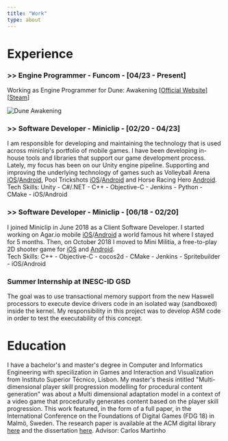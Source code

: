 ```yaml
---
title: "Work"
type: about
---
```


# Experience
### >> Engine Programmer - Funcom - [04/23 - Present]
Working as Engine Programmer for Dune: Awakening [[Official Website](https://duneawakening.com/)] [[Steam](https://store.steampowered.com/app/1172710/Dune_Awakening/)]

![Dune Awakening](/images/duneawakening.jpg)
### >> Software Developer - Miniclip - [02/20 - 04/23]

I am responsible for developing and maintaining the technology that is used across miniclip's portfolio of mobile games. I have been developing in-house tools and libraries that support our game development process. Lately, my focus has been on our Unity engine pipeline. Supporting and improving the underlying technology of games such as Volleyball Arena [iOS](https://apps.apple.com/app/volleyball-arena/id1563362742)/[Android](https://play.google.com/store/apps/details?id=com.miniclip.minivolley), Pool Trickshots [iOS](https://apps.apple.com/us/app/pool-trickshots/id1550606748)/[Android](https://play.google.com/store/apps/details?id=net.ilyon.pooltrickshots&hl=pt_PT&gl=US) and Horse Racing Hero [Android](https://play.google.com/store/apps/details?id=com.miniclip.horsey).  
Tech Skills: Unity - C#/.NET - C++ - Objective-C - Jenkins - Python - CMake - iOS/Android

### >> Software Developer - Miniclip - [06/18 - 02/20]
I joined Miniclip in June 2018 as a Client Software Developer. I started working on Agar.io mobile [iOS](https://apps.apple.com/us/app/agar-io/id995999703)/[Android](https://play.google.com/store/apps/details?id=com.miniclip.agar.io) a world famous hit where I stayed for 5 months. Then, on October 2018 I moved to Mini Militia, a free-to-play 2D shooter game for [iOS](https://apps.apple.com/us/app/doodle-army-2-mini-militia/id405885221) and [Android](https://play.google.com/store/apps/details?id=com.appsomniacs.da2).  
Tech Skills: C++ - Objective-C - cocos2d - CMake - Jenkins - Spritebuilder - iOS/Android

### Summer Internship at INESC-ID GSD
The goal was to use transactional memory support from the new Haswell processors to execute device drivers code in an isolated way (sandboxed) inside the kernel. My responsibility in this project was to develop ASM code in order to test the executability of this concept.  


# Education
I have a bachelor's and master's degree in Computer and Informatics Engineering with specilization in Games and Interaction and Visualization from Instituto Superior Técnico, Lisbon. My master's thesis intitled "Multi-dimensional player skill progression modelling for procedural content generation" was about a Multi dimensional adaptation model in a context of a video game that procedurally generates content based on the player skill progression. This work featured, in the form of a full paper, in the International Conference on the Foundations of Digital Games (FDG 18) in Malmö, Sweden. The research paper is available at the ACM digital library [here](https://dl.acm.org/doi/10.1145/3235765.3235774#URLTOKEN#) and the dissertation [here](https://fenix.tecnico.ulisboa.pt/cursos/meic-a/dissertacao/1972678479054615).
Advisor: Carlos Martinho